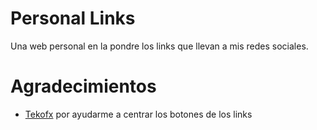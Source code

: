 # Personal Links
Una web personal en la pondre los links que llevan a mis redes sociales.

# Agradecimientos

- [Tekofx](https://github.com/tekofx) por ayudarme a centrar los botones de los links
